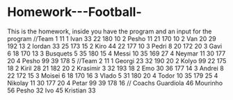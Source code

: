 # Homework---Football-
This is the homework, inside you have the program and an input for the program 
//Team 1
11
1
Ivan
33
22
180
10
2
Pesho
11
21
170
10
2
Van
20
29
192
13
2
Iordan
33
25
173
15
2
Kiro
44
22
177
10
3
Pedri
8
20
172
20
3
Gavi
6
18
170
13
3
Busquets
5
35
180
15
4
Messi
10
35
169
27
4
Neymar
11
30
177
20
4
Pesho
99
39
178
5
//Team 2
11
1
Georgi
23
32
190
20
2
Kolyo
99
22
175
18
2
Kiril
28
21
182
20
2
Krasimir
3
32
193
18
2
Emo
30
36
177
14
3
Andrei
8
22
172
15
3
Moisei
6
18
170
16
3
Vlado
5
31
180
20
4
Todor
10
35
179
25
4
Nikolay
11
30
177
20
4
Petar
99
39
178
16
// Coachs
Guardiola
46
Mourinho
56
Pesho
32
Ivo 
45
Kristian
33
